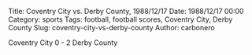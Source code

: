 Title: Coventry City vs. Derby County, 1988/12/17
Date: 1988/12/17 00:00
Category: sports
Tags: football, football scores, Coventry City, Derby County
Slug: coventry-city-vs-derby-county
Author: carbonero


Coventry City 0 - 2 Derby County
